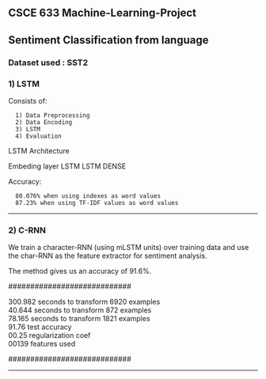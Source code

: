## CSCE 633 Machine-Learning-Project

## Sentiment Classification from language

### Dataset used : SST2

### 1) LSTM

Consists of:

      1) Data Preprocessing
      2) Data Encoding
      3) LSTM
      4) Evaluation
      
LSTM Architecture

  Embeding layer
  LSTM
  LSTM
  DENSE
  
Accuracy:
      
      80.076% when using indexes as word values
      87.23% when using TF-IDF values as word values
  
----------------------------------------------------------
  
### 2) C-RNN

We train a character-RNN (using mLSTM units) over training data and use the char-RNN as the feature extractor for sentiment analysis.

The method gives us an accuracy of 91.6%.

############################

300.982 seconds to transform 6920 examples <br />
40.644 seconds to transform 872 examples <br />
78.165 seconds to transform 1821 examples <br />
91.76 test accuracy <br />
00.25 regularization coef <br />
00139 features used <br />

############################

----------------------------------------------------------
  

